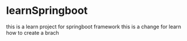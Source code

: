# learnSpringboot
this is a learn project for springboot framework
this is a change for learn how to create a brach
